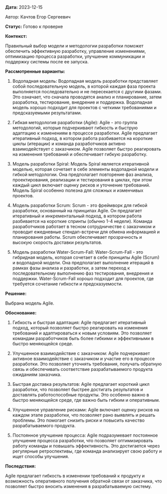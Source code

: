 **Дата:** 2023-12-15

Автор: Качтов Егор Сергеевич

**Статус:** Готово к проверке

**Контекст:**

Правильный выбор модели и методологии разработки поможет обеспечить эффективную разработку, управление изменениями, оптимизацию процесса разработки, улучшение коммуникации и поддержку системы после ее запуска.

**Рассмотренные варианты:**

1. Водопадная модель: Водопадная модель разработки представляет собой последовательную модель, в которой каждая фаза проекта выполняется последовательно и не пересекается с другими фазами. Это означает, что сначала проводятся анализ и планирование, затем разработка, тестирование, внедрение и поддержка. Водопадная модель хорошо подходит для проектов с четкими требованиями и предсказуемыми результатами.

2. Гибкая методология разработки (Agile): Agile - это группа методологий, которые подчеркивают гибкость и быструю адаптацию к изменениям в процессе разработки. Agile предлагает итеративный подход, в котором работа разбивается на короткие циклы (итерации) и команда разработчиков активно взаимодействует с заказчиком. Agile позволяет быстро реагировать на изменения требований и обеспечивает гибкую разработку.

3. Модель разработки Spiral: Модель Spiral является итеративной моделью, которая сочетает в себе элементы водопадной модели и гибкой методологии. Она предполагает повторение фаз анализа, проектирования, реализации и тестирования в циклах, при этом каждый цикл включает оценку рисков и уточнение требований. Модель Spiral особенно полезна для сложных и изменчивых проектов.

4. Модель разработки Scrum: Scrum - это фреймворк для гибкой разработки, основанный на принципах Agile. Он предлагает итеративный и инкрементальный подход, в котором работа разбивается на короткие спринты (обычно 1-4 недели). Команда разработчиков работает в тесном сотрудничестве с заказчиком и проводит ежедневные стендап-встречи для обмена информацией и планирования работы. Scrum обеспечивает прозрачность и высокую скорость доставки результатов.

5. Модель разработки Water-Scrum-Fall: Water-Scrum-Fall - это гибридная модель, которая сочетает в себе принципы Agile (Scrum) и водопадной модели. Она предполагает выполнение итераций в рамках фазы анализа и разработки, а затем переход к последовательному выполнению фаз тестирования, внедрения и поддержки. Water-Scrum-Fall хорошо подходит для проектов, где требуется сочетание гибкости и предсказуемости.

**Решение:**

Выбрана модель Agile.

**Обоснование:**

1. Гибкость и быстрая адаптация: Agile предлагает итеративный подход, который позволяет быстро реагировать на изменения требований и адаптироваться к новым условиям. Это позволяет командам разработчиков быть более гибкими и эффективными в быстро меняющейся среде.

2. Улучшенное взаимодействие с заказчиком: Agile подчеркивает активное взаимодействие с заказчиком и участие его в процессе разработки. Это позволяет уточнять требования, получать обратную связь и обеспечивать соответствие разрабатываемого продукта ожиданиям заказчика.

3. Быстрая доставка результатов: Agile предлагает короткий цикл разработки, что позволяет быстрее достигать результатов и доставлять работоспособные продукты. Это особенно важно в быстро меняющейся среде, где важно быть гибким и оперативным.

4. Улучшенное управление рисками: Agile включает оценку рисков на каждом этапе разработки, что позволяет рано выявлять и решать проблемы. Это помогает снизить риски и повысить качество разрабатываемого продукта.

5. Постоянное улучшение процесса: Agile подразумевает постоянное улучшение процесса разработки, что позволяет оптимизировать работу команды и повышать эффективность. Это достигается через регулярные ретроспективы, где команда анализирует свою работу и ищет способы улучшения.

**Последствия:**

Agile предлагает гибкость в изменении требований к продукту и возможность оперативного получения обратной связи от заказчика, что позволяет быстро вносить изменения в разрабатываемую систему.